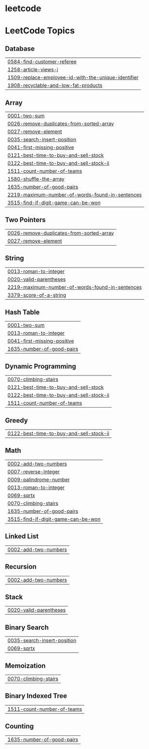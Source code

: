 # leetcode
<!---LeetCode Topics Start-->
# LeetCode Topics
## Database
|  |
| ------- |
| [0584-find-customer-referee](https://github.com/mokeshraj/leetcode/tree/master/0584-find-customer-referee) |
| [1258-article-views-i](https://github.com/mokeshraj/leetcode/tree/master/1258-article-views-i) |
| [1509-replace-employee-id-with-the-unique-identifier](https://github.com/mokeshraj/leetcode/tree/master/1509-replace-employee-id-with-the-unique-identifier) |
| [1908-recyclable-and-low-fat-products](https://github.com/mokeshraj/leetcode/tree/master/1908-recyclable-and-low-fat-products) |
## Array
|  |
| ------- |
| [0001-two-sum](https://github.com/mokeshraj/leetcode/tree/master/0001-two-sum) |
| [0026-remove-duplicates-from-sorted-array](https://github.com/mokeshraj/leetcode/tree/master/0026-remove-duplicates-from-sorted-array) |
| [0027-remove-element](https://github.com/mokeshraj/leetcode/tree/master/0027-remove-element) |
| [0035-search-insert-position](https://github.com/mokeshraj/leetcode/tree/master/0035-search-insert-position) |
| [0041-first-missing-positive](https://github.com/mokeshraj/leetcode/tree/master/0041-first-missing-positive) |
| [0121-best-time-to-buy-and-sell-stock](https://github.com/mokeshraj/leetcode/tree/master/0121-best-time-to-buy-and-sell-stock) |
| [0122-best-time-to-buy-and-sell-stock-ii](https://github.com/mokeshraj/leetcode/tree/master/0122-best-time-to-buy-and-sell-stock-ii) |
| [1511-count-number-of-teams](https://github.com/mokeshraj/leetcode/tree/master/1511-count-number-of-teams) |
| [1580-shuffle-the-array](https://github.com/mokeshraj/leetcode/tree/master/1580-shuffle-the-array) |
| [1635-number-of-good-pairs](https://github.com/mokeshraj/leetcode/tree/master/1635-number-of-good-pairs) |
| [2219-maximum-number-of-words-found-in-sentences](https://github.com/mokeshraj/leetcode/tree/master/2219-maximum-number-of-words-found-in-sentences) |
| [3515-find-if-digit-game-can-be-won](https://github.com/mokeshraj/leetcode/tree/master/3515-find-if-digit-game-can-be-won) |
## Two Pointers
|  |
| ------- |
| [0026-remove-duplicates-from-sorted-array](https://github.com/mokeshraj/leetcode/tree/master/0026-remove-duplicates-from-sorted-array) |
| [0027-remove-element](https://github.com/mokeshraj/leetcode/tree/master/0027-remove-element) |
## String
|  |
| ------- |
| [0013-roman-to-integer](https://github.com/mokeshraj/leetcode/tree/master/0013-roman-to-integer) |
| [0020-valid-parentheses](https://github.com/mokeshraj/leetcode/tree/master/0020-valid-parentheses) |
| [2219-maximum-number-of-words-found-in-sentences](https://github.com/mokeshraj/leetcode/tree/master/2219-maximum-number-of-words-found-in-sentences) |
| [3379-score-of-a-string](https://github.com/mokeshraj/leetcode/tree/master/3379-score-of-a-string) |
## Hash Table
|  |
| ------- |
| [0001-two-sum](https://github.com/mokeshraj/leetcode/tree/master/0001-two-sum) |
| [0013-roman-to-integer](https://github.com/mokeshraj/leetcode/tree/master/0013-roman-to-integer) |
| [0041-first-missing-positive](https://github.com/mokeshraj/leetcode/tree/master/0041-first-missing-positive) |
| [1635-number-of-good-pairs](https://github.com/mokeshraj/leetcode/tree/master/1635-number-of-good-pairs) |
## Dynamic Programming
|  |
| ------- |
| [0070-climbing-stairs](https://github.com/mokeshraj/leetcode/tree/master/0070-climbing-stairs) |
| [0121-best-time-to-buy-and-sell-stock](https://github.com/mokeshraj/leetcode/tree/master/0121-best-time-to-buy-and-sell-stock) |
| [0122-best-time-to-buy-and-sell-stock-ii](https://github.com/mokeshraj/leetcode/tree/master/0122-best-time-to-buy-and-sell-stock-ii) |
| [1511-count-number-of-teams](https://github.com/mokeshraj/leetcode/tree/master/1511-count-number-of-teams) |
## Greedy
|  |
| ------- |
| [0122-best-time-to-buy-and-sell-stock-ii](https://github.com/mokeshraj/leetcode/tree/master/0122-best-time-to-buy-and-sell-stock-ii) |
## Math
|  |
| ------- |
| [0002-add-two-numbers](https://github.com/mokeshraj/leetcode/tree/master/0002-add-two-numbers) |
| [0007-reverse-integer](https://github.com/mokeshraj/leetcode/tree/master/0007-reverse-integer) |
| [0009-palindrome-number](https://github.com/mokeshraj/leetcode/tree/master/0009-palindrome-number) |
| [0013-roman-to-integer](https://github.com/mokeshraj/leetcode/tree/master/0013-roman-to-integer) |
| [0069-sqrtx](https://github.com/mokeshraj/leetcode/tree/master/0069-sqrtx) |
| [0070-climbing-stairs](https://github.com/mokeshraj/leetcode/tree/master/0070-climbing-stairs) |
| [1635-number-of-good-pairs](https://github.com/mokeshraj/leetcode/tree/master/1635-number-of-good-pairs) |
| [3515-find-if-digit-game-can-be-won](https://github.com/mokeshraj/leetcode/tree/master/3515-find-if-digit-game-can-be-won) |
## Linked List
|  |
| ------- |
| [0002-add-two-numbers](https://github.com/mokeshraj/leetcode/tree/master/0002-add-two-numbers) |
## Recursion
|  |
| ------- |
| [0002-add-two-numbers](https://github.com/mokeshraj/leetcode/tree/master/0002-add-two-numbers) |
## Stack
|  |
| ------- |
| [0020-valid-parentheses](https://github.com/mokeshraj/leetcode/tree/master/0020-valid-parentheses) |
## Binary Search
|  |
| ------- |
| [0035-search-insert-position](https://github.com/mokeshraj/leetcode/tree/master/0035-search-insert-position) |
| [0069-sqrtx](https://github.com/mokeshraj/leetcode/tree/master/0069-sqrtx) |
## Memoization
|  |
| ------- |
| [0070-climbing-stairs](https://github.com/mokeshraj/leetcode/tree/master/0070-climbing-stairs) |
## Binary Indexed Tree
|  |
| ------- |
| [1511-count-number-of-teams](https://github.com/mokeshraj/leetcode/tree/master/1511-count-number-of-teams) |
## Counting
|  |
| ------- |
| [1635-number-of-good-pairs](https://github.com/mokeshraj/leetcode/tree/master/1635-number-of-good-pairs) |
<!---LeetCode Topics End-->
